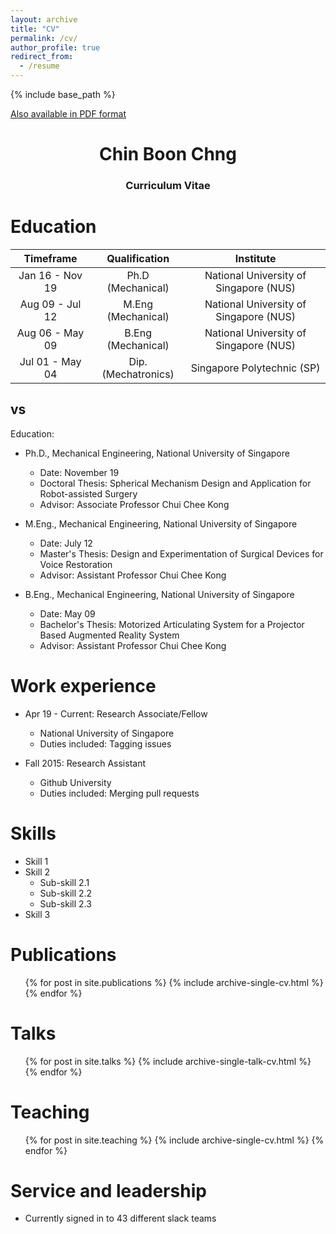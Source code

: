 ```yaml
---
layout: archive
title: "CV"
permalink: /cv/
author_profile: true
redirect_from:
  - /resume
---
```

{% include base_path %}

[Also available in PDF format](http://chngchinboon.github.io/files/paper1.pdf)

<h1 align="center">
Chin Boon Chng
</h1>
<h3 align="center">
Curriculum Vitae
</h3>




Education
======

| Timeframe         | Qualification         | Institute                                 |
| :--------:        |:------:              |:-------:                                 |
| Jan 16 - Nov 19   | Ph.D (Mechanical)    | National University of Singapore (NUS)   |
| Aug 09 - Jul 12   | M.Eng (Mechanical)   | National University of Singapore (NUS)   |
| Aug 06 - May 09   | B.Eng (Mechanical)   | National University of Singapore (NUS)   |
| Jul 01 - May 04   | Dip. (Mechatronics)   | Singapore Polytechnic (SP)               |

## vs
Education:
* Ph.D., Mechanical Engineering, National University of Singapore
  * Date: November 19
  * Doctoral Thesis: Spherical Mechanism Design and Application for Robot-assisted Surgery
  * Advisor: Associate Professor Chui Chee Kong
 
* M.Eng., Mechanical Engineering, National University of Singapore
  * Date: July 12
  * Master's Thesis: Design and Experimentation of Surgical Devices for Voice Restoration
  * Advisor: Assistant Professor Chui Chee Kong
 
* B.Eng., Mechanical Engineering, National University of Singapore
  * Date: May 09
  * Bachelor's Thesis: Motorized Articulating System for a Projector Based Augmented Reality System
  * Advisor: Assistant Professor Chui Chee Kong

Work experience
======
* Apr 19 - Current:  Research Associate/Fellow
  * National University of Singapore
  * Duties included: Tagging issues
  
* Fall 2015: Research Assistant
  * Github University
  * Duties included: Merging pull requests
  
  
Skills
======
* Skill 1
* Skill 2
  * Sub-skill 2.1
  * Sub-skill 2.2
  * Sub-skill 2.3
* Skill 3

Publications
======
  <ul>{% for post in site.publications %}
    {% include archive-single-cv.html %}
  {% endfor %}</ul>
  
Talks
======
  <ul>{% for post in site.talks %}
    {% include archive-single-talk-cv.html %}
  {% endfor %}</ul>
  
Teaching
======
  <ul>{% for post in site.teaching %}
    {% include archive-single-cv.html %}
  {% endfor %}</ul>
  
Service and leadership
======
* Currently signed in to 43 different slack teams
